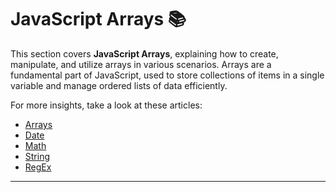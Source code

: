 # JavaScript Arrays 📚

This section covers **JavaScript Arrays**, explaining how to create, manipulate, and utilize arrays in various scenarios. Arrays are a fundamental part of JavaScript, used to store collections of items in a single variable and manage ordered lists of data efficiently.

For more insights, take a look at these articles:

- [Arrays](./Methods/Arrays.md)
- [Date](./Methods/Date.md)
- [Math](./Methods/Math.md)
- [String](./Methods/String.md)
- [RegEx](./Methods/RegEx.md)

---
